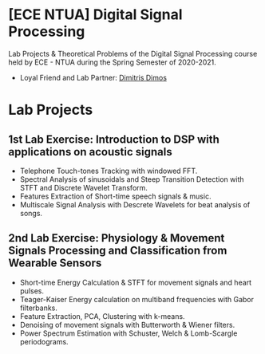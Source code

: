 # [ECE NTUA] Digital Signal Processing
Lab Projects &amp; Theoretical Problems of the Digital Signal Processing course held by ECE - NTUA during the Spring Semester of 2020-2021.
- Loyal Friend and Lab Partner: [Dimitris Dimos](https://github.com/d-dimos)

# Lab Projects

## 1st Lab Exercise: Introduction to DSP with applications on acoustic signals
- Telephone Touch-tones Tracking with windowed FFT.
- Spectral Analysis of sinusoidals and Steep Transition Detection with STFT and Discrete Wavelet Transform.
- Features Extraction of Short-time speech signals & music.
- Multiscale Signal Analysis with Descrete Wavelets for beat analysis of songs.

## 2nd Lab Exercise: Physiology & Movement Signals Processing and Classification from Wearable Sensors
- Short-time Energy Calculation & STFT for movement signals and heart pulses.
- Teager-Kaiser Energy calculation on multiband frequencies with Gabor filterbanks.
- Feature Extraction, PCA, Clustering with k-means.
- Denoising of movement signals with Butterworth & Wiener filters.
- Power Spectrum Estimation with Schuster, Welch & Lomb-Scargle periodograms.
